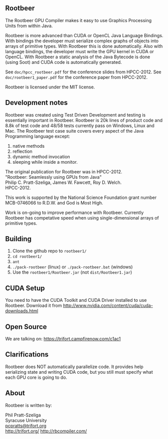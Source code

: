 ## Rootbeer

The Rootbeer GPU Compiler makes it easy to use Graphics Processing Units from
within Java.

Rootbeer is more advanced than CUDA or OpenCL Java Language Bindings. With 
bindings the developer must serialize complex graphs of objects into arrays
of primitive types. With Rootbeer this is done automatically. Also with language
bindings, the developer must write the GPU kernel in CUDA or OpenCL. With
Rootbeer a static analysis of the Java Bytecode is done (using Soot) and CUDA
code is automatically generated.

See `doc/hpcc_rootbeer.pdf` for the conference slides from HPCC-2012.
See `doc/rootbeer1_paper.pdf` for the conference paper from HPCC-2012.

Rootbeer is licensed under the MIT license.

## Development notes

Rootbeer was created using Test Driven Development and testing is essentially
important in Rootbeer. Rootbeer is 20k lines of product code and 8.8k of test code
and 48/58 tests currently pass on Windows, Linux and Mac. The Rootbeer test case suite 
covers every aspect of the Java Programming language except:
  1. native methods
  2. reflection
  3. dynamic method invocation
  4. sleeping while inside a monitor. 
  
The original publication for Rootbeer was in HPCC-2012.  
  "Rootbeer: Seamlessly using GPUs from Java"  
  Philip C. Pratt-Szeliga, James W. Fawcett, Roy D. Welch.  
  HPCC-2012.  

This work is supported by the National Science Foundation grant number 
MCB-0746066 to R.D.W. and God is Most High.

Work is on-going to improve performance with Rootbeer. Currently Rootbeer has
competative speed when using single-dimensional arrays of primitive types.

## Building

1. Clone the github repo to `rootbeer1/`
2. `cd rootbeer1/`
3. `ant`
4. `./pack-rootbeer` (linux) or `./pack-rootbeer.bat` (windows)
5. Use the `rootbeer1/Rootbeer.jar` (not `dist/Rootbeer1.jar`)

## CUDA Setup

You need to have the CUDA Toolkit and CUDA Driver installed to use Rootbeer.
Download it from http://www.nvidia.com/content/cuda/cuda-downloads.html

## Open Source

We are talking on: https://trifort.campfirenow.com/c1ac1

## Clarifications

Rootbeer does NOT automatically parallelize code. It provides help serializing
state and writing CUDA code, but you still must specify what each GPU core
is going to do.

## About

Rootbeer is written by:

Phil Pratt-Szeliga  
Syracuse University  
pcpratts@trifort.org  
http://trifort.org/
http://rbcompiler.com/
